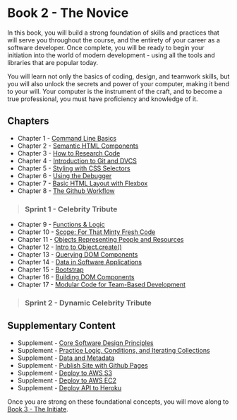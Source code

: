 # Book 2 - The Novice

In this book, you will build a strong foundation of skills and practices that will serve you throughout the course, and the entirety of your career as a software developer. Once complete, you will be ready to begin your initiation into the world of modern development - using all the tools and libraries that are popular today.

You will learn not only the basics of coding, design, and teamwork skills, but you will also unlock the secrets and power of your computer, making it bend to your will. Your computer is the instrument of the craft, and to become a true professional, you must have proficiency and knowledge of it.

## Chapters

* Chapter 1 - [Command Line Basics](./chapters/CLI_BASICS.md)
* Chapter 2 - [Semantic HTML Components](./chapters/HTML_COMPONENTS.md)
* Chapter 3 - [How to Research Code](./chapters/MISC_RESEARCH.md)
* Chapter 4 - [Introduction to Git and DVCS](./chapters/GIT_BASICS.md)
* Chapter 5 - [Styling with CSS Selectors](./chapters/CSS_SELECTORS.md)
* Chapter 6 - [Using the Debugger](./chapters/MISC_DEBUGGING.md)
* Chapter 7 - [Basic HTML Layout with Flexbox](./chapters/FLEXBOX.md)
* Chapter 8 - [The Github Workflow](./chapters/GIT_WORKFLOW.md)

> ### __Sprint 1__ - Celebrity Tribute

* Chapter 9 - [Functions & Logic](./chapters/JS_FUNCTION_BASICS.md)
* Chapter 10 - [Scope: For That Minty Fresh Code](./chapters/JS_SCOPE.md)
* Chapter 11 - [Objects Representing People and Resources](./chapters/JS_OBJECTS.md)
* Chapter 12 - [Intro to Object.create()](./chapters/JS_OBJECT_CREATE_INTRO.md)
* Chapter 13 - [Querying DOM Components](./chapters/IDENTIFYING_DOM_COMPONENTS.md)
* Chapter 14 - [Data in Software Applications](./chapters/JS_DATA.md)
* Chapter 15 - [Bootstrap](./chapters/BOOTSTRAP.md)
* Chapter 16 - [Building DOM Components](./chapters/JS_CREATING_COMPONENTS.md)
* Chapter 17 - [Modular Code for Team-Based Development](./chapters/DESIGN_MODULARITY.md)

> ### __Sprint 2__ - Dynamic Celebrity Tribute

## Supplementary Content

* Supplement - [Core Software Design Principles](./chapters/DESIGN_PRINCIPLES.md)
* Supplement - [Practice Logic, Conditions, and Iterating Collections](./chapters/JS_LOGIC_PRACTICE.md)
* Supplement - [Data and Metadata](./chapters/METADATA.md)
* Supplement - [Publish Site with Github Pages](./chapters/GITHUB_PAGES.md)
* Supplement - [Deploy to AWS S3](./chapters/AWS_S3.md)
* Supplement - [Deploy to AWS EC2](./chapters/AWS_EC2.md)
* Supplement - [Deploy API to Heroku](./chapters/JSON_SERVER_HEROKU.md)

Once you are strong on these foundational concepts, you will move along to [Book 3 - The Initiate](../book-3-the-initiate/README.md).
